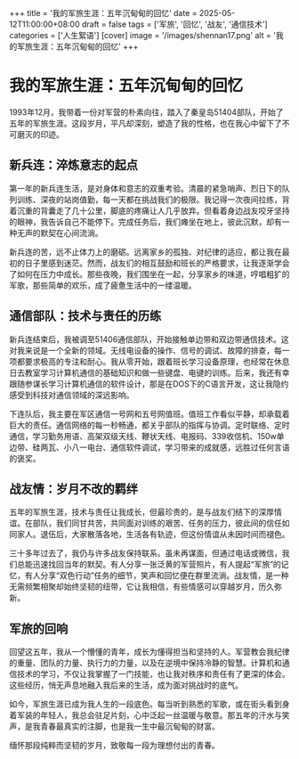 +++
title = '我的军旅生涯：五年沉甸甸的回忆'
date = 2025-05-12T11:00:00+08:00
draft = false
tags = ['军旅', '回忆', '战友', '通信技术']
categories = ['人生絮语']
[cover] 
    image = '/images/shennan17.png' 
    alt = '我的军旅生涯：五年沉甸甸的回忆'
+++

# 我的军旅生涯：五年沉甸甸的回忆

1993年12月，我带着一份对军营的朴素向往，踏入了秦皇岛51404部队，开始了五年的军旅生涯。这段岁月，平凡却深刻，塑造了我的性格，也在我心中留下了不可磨灭的印迹。

## 新兵连：淬炼意志的起点

第一年的新兵连生活，是对身体和意志的双重考验。清晨的紧急哨声、烈日下的队列训练、深夜的站岗值勤，每一天都在挑战我们的极限。我记得一次夜间拉练，背着沉重的背囊走了几十公里，脚底的疼痛让人几乎放弃。但看着身边战友咬牙坚持的眼神，我告诉自己不能停下。完成任务后，我们瘫坐在地上，彼此沉默，却有一种无声的默契在心间流淌。

新兵连的苦，远不止体力上的磨砺。远离家乡的孤独、对纪律的适应，都让我在最初的日子里感到迷茫。然而，战友们的相互鼓励和班长的严格要求，让我逐渐学会了如何在压力中成长。那些夜晚，我们围坐在一起，分享家乡的味道，哼唱粗犷的军歌，那些简单的欢乐，成了疲惫生活中的一缕温暖。

## 通信部队：技术与责任的历练

新兵连结束后，我被调至51406通信部队，开始接触单边带和双边带通信技术。这对我来说是一个全新的领域。无线电设备的操作、信号的调试、故障的排查，每一项都要求极高的专注和耐心。我从零开始，跟着班长学习设备原理，也经常在休息日去教室学习计算机通信的基础知识和做一些键盘、电键的训练。后来，我还有幸跟随参谋长学习计算机通信的软件设计，那是在DOS下的C语言开发，这让我隐约感受到科技对通信领域的深远影响。

下连队后，我主要在军区通信一号网和五号网值班。值班工作看似平静，却承载着巨大的责任。通信网络的每一秒畅通，都关乎部队的指挥与协调。定时联络、定时通信，学习勤务用语、高架双级天线、鞭状天线、电报码、339收信机、150w单边带、硅两瓦、小八一电台、通信软件调试，学习带来的成就感，远胜过任何言语的褒奖。

## 战友情：岁月不改的羁绊

五年的军旅生涯，技术与责任让我成长，但最珍贵的，是与战友们结下的深厚情谊。在部队，我们同甘共苦，共同面对训练的艰苦、任务的压力，彼此间的信任如同家人。退伍后，大家散落各地，生活各有轨迹，但这份情谊从未因时间而褪色。

三十多年过去了，我仍与许多战友保持联系。虽未再谋面，但通过电话或微信，我们总能迅速找回当年的默契。有人分享一张泛黄的军营照片，有人提起“军旅”的记忆，有人分享“双色行动”任务的细节，笑声和回忆便在群里流淌。战友情，是一种无需频繁相聚却始终坚韧的纽带，它让我相信，有些情感可以穿越岁月，历久弥新。

## 军旅的回响

回望这五年，我从一个懵懂的青年，成长为懂得担当和坚持的人。军营教会我纪律的重量、团队的力量、执行力的力量，以及在逆境中保持冷静的智慧。计算机和通信技术的学习，不仅让我掌握了一门技能，也让我对秩序和责任有了更深的体会。这些经历，悄无声息地融入我后来的生活，成为面对挑战时的底气。

如今，军旅生涯已成为我人生的一段底色。每当听到熟悉的军歌，或在街头看到身着军装的年轻人，我总会驻足片刻，心中泛起一丝温暖与敬意。那五年的汗水与笑声，是我青春最真实的注脚，也是我一生中最沉甸甸的财富。

缅怀那段纯粹而坚韧的岁月，致敬每一段为理想付出的青春。